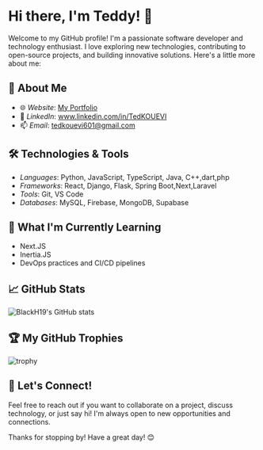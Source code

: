 # Hi there, I'm Teddy! 👋

Welcome to my GitHub profile! I'm a passionate software developer and technology enthusiast. I love exploring new technologies, contributing to open-source projects, and building innovative solutions. Here's a little more about me:

## 🚀 About Me

- 🌐 *Website*: [My Portfolio](https://portfolio-74wz.onrender.com)
- 💼 *LinkedIn*: www.linkedin.com/in/TedKOUEVI
- 📫 *Email*: tedkouevi601@gmail.com

## 🛠 Technologies & Tools

- *Languages*: Python, JavaScript, TypeScript, Java, C++,dart,php
- *Frameworks*: React, Django, Flask, Spring Boot,Next,Laravel
 - *Tools*: Git, VS Code
- *Databases*: MySQL, Firebase, MongoDB, Supabase

## 🌱 What I'm Currently Learning

- Next.JS
- Inertia.JS
- DevOps practices and CI/CD pipelines

## 📈 GitHub Stats

![BlackH19's GitHub stats](https://github-readme-stats.vercel.app/api?username=Teddy35ted&show_icons=true&theme=radical)

## 🏆 My GitHub Trophies

![trophy](https://github-profile-trophy.vercel.app/?username=Teddy35ted&theme=onedark)

## 💬 Let's Connect!

Feel free to reach out if you want to collaborate on a project, discuss technology, or just say hi! I'm always open to new opportunities and connections.

Thanks for stopping by! Have a great day! 😊
